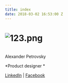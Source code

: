 ```yaml
---
title: index
date: 2018-03-02 16:53:00 Z
---
```


# ![123.png](/uploads/123.png)

\
Alexander Petrovsky

\*Product designer \*

[LinkedIn](https://www.linkedin.com/in/sashapetr/) | [Facebook](www.facebook.com/petrovsky.sasha)